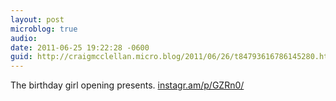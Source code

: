 ```yaml
---
layout: post
microblog: true
audio: 
date: 2011-06-25 19:22:28 -0600
guid: http://craigmcclellan.micro.blog/2011/06/26/t84793616786145280.html
---
```

The birthday girl opening presents.  [instagr.am/p/GZRn0/](http://instagr.am/p/GZRn0/)

